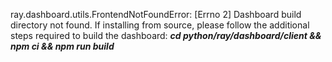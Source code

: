 ray.dashboard.utils.FrontendNotFoundError: [Errno 2] Dashboard build directory not found. If installing from source, please follow the additional steps required to build the dashboard: **_cd python/ray/dashboard/client && npm ci && npm run build_**
